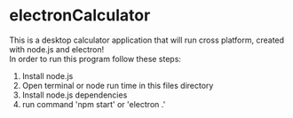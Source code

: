 # electronCalculator
This is a desktop calculator application that will run cross platform, created with node.js and electron!
<br/>
In order to run this program follow these steps:
1. Install node.js
2. Open terminal or node run time in this files directory
3. Install node.js dependencies
4. run command 'npm start' or 'electron .'
